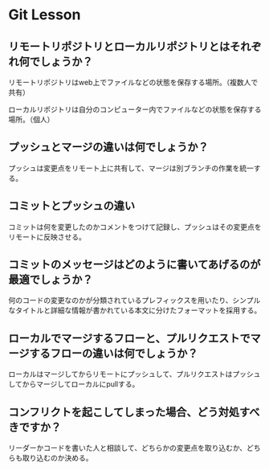 # Git Lesson

## リモートリポジトリとローカルリポジトリとはそれぞれ何でしょうか？

リモートリポジトリはweb上でファイルなどの状態を保存する場所。（複数人で共有）

ローカルリポジトリは自分のコンピューター内でファイルなどの状態を保存する場所。（個人）

## プッシュとマージの違いは何でしょうか？

プッシュは変更点をリモート上に共有して、マージは別ブランチの作業を統一する。

## コミットとプッシュの違い

コミットは何を変更したのかコメントをつけて記録し、プッシュはその変更点をリモートに反映させる。

## コミットのメッセージはどのように書いてあげるのが最適でしょうか？

何のコードの変更なのかが分類されているプレフィックスを用いたり、シンプルなタイトルと詳細な情報が書かれている本文に分けたフォーマットを採用する。

## ローカルでマージするフローと、プルリクエストでマージするフローの違いは何でしょうか？

ローカルはマージしてからリモートにプッシュして、プルリクエストはプッシュしてからマージしてローカルにpullする。

## コンフリクトを起こしてしまった場合、どう対処すべきですか？

リーダーかコードを書いた人と相談して、どちらかの変更点を取り込むか、どちらも取り込むのか決める。